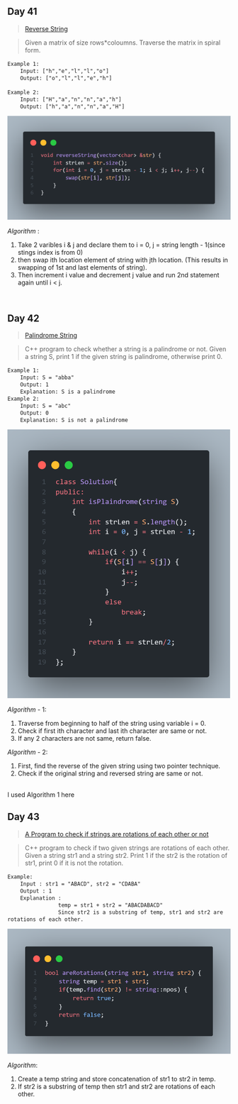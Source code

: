 ## Day 41

> [Reverse String](https://github.com/RajVadeghar/100DaysOfCode/blob/main/strings/Day-41/reverseString.cpp)<br />

> Given a matrix of size rows*coloumns. Traverse the matrix in spiral form.

```
Example 1:
    Input: ["h","e","l","l","o"]
    Output: ["o","l","l","e","h"]

Example 2:
    Input: ["H","a","n","n","a","h"]
    Output: ["h","a","n","n","a","H"]
```
![day-41 image](https://github.com/RajVadeghar/100DaysOfCode/blob/main/strings/images/Day-41.png)

_Algorithm_ :

1. Take 2 varibles i & j and declare them to i = 0, j = string length - 1(since stings index is from 0)
2. then swap ith location element of string with jth location. (This results in swapping of 1st and last elements of string).
3. Then increment i value and decrement j value and run 2nd statement again until i < j. 

<br />

## Day 42

> [Palindrome String](https://github.com/RajVadeghar/100DaysOfCode/blob/main/strings/Day-42/palindromeString.cpp)<br />

> C++ program to check whether a string is a palindrome or not. Given a string S, print 1 if the given string is palindrome, otherwise print 0.

```
Example 1:
    Input: S = "abba"
    Output: 1
    Explanation: S is a palindrome
Example 2:
    Input: S = "abc" 
    Output: 0
    Explanation: S is not a palindrome
```
![day-42 image](https://github.com/RajVadeghar/100DaysOfCode/blob/main/strings/images/day-42.png)

_Algorithm_ - 1:
1. Traverse from beginning to half of the string using variable i = 0.
2. Check if first ith character and last ith character are same or not.
3. If any 2 characters are not same, return false.

_Algorithm_ - 2:
1. First, find the reverse of the given string using two pointer technique.
2. Check if the original string and reversed string are same or not.
<br />
I used Algorithm 1 here

<br />

## Day 43

> [A Program to check if strings are rotations of each other or not](https://github.com/RajVadeghar/100DaysOfCode/blob/main/strings/Day-43/rotateString.cpp)<br />

> C++ program to check if two given strings are rotations of  each other. Given a string str1 and a string str2. Print 1 if the str2 is the rotation of str1, print 0 if it is not the rotation.

```
Example:                 
    Input : str1 = "ABACD", str2 = "CDABA"
    Output : 1
    Explanation : 
                temp = str1 + str2 = "ABACDABACD"
                Since str2 is a substring of temp, str1 and str2 are rotations of each other.
```
![day-43 image](https://github.com/RajVadeghar/100DaysOfCode/blob/main/strings/images/day-43.png)

_Algorithm_:
1. Create a temp string and store concatenation of str1 to str2 in temp.
2. If str2 is a substring of temp then str1 and str2 are rotations of each other.

<br />